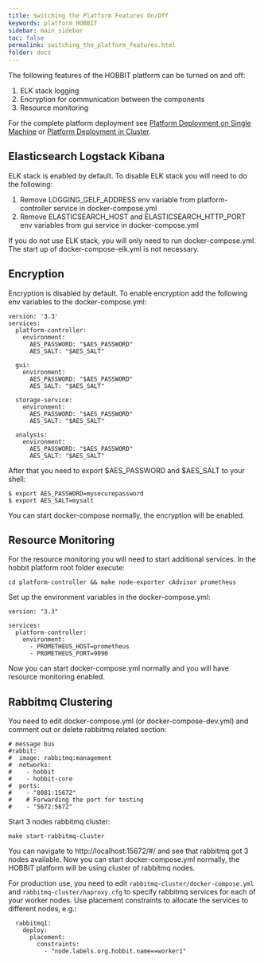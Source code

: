 ```yaml
---
title: Switching the Platform Features On/Off
keywords: platform HOBBIT
sidebar: main_sidebar
toc: false
permalink: switching_the_platform_features.html
folder: docs
---
```


The following features of the HOBBIT platform can be turned on and off:
1. ELK stack logging
1. Encryption for communication between the components
1. Resource monitoring

For the complete platform deployment see [Platform Deployment on Single Machine](/platform_deployment_single_machine) or [Platform Deployment in Cluster](/platform_deployment_cluster.html).

## Elasticsearch Logstack Kibana

ELK stack is enabled by default. To disable ELK stack you will need to do the following:
1. Remove LOGGING_GELF_ADDRESS env variable from platform-controller service in docker-compose.yml
1. Remove ELASTICSEARCH_HOST and ELASTICSEARCH_HTTP_PORT env variables from gui service in docker-compose.yml

If you do not use ELK stack, you will only need to run docker-compose.yml. The start up of docker-compose-elk.yml is not necessary.

## Encryption

Encryption is disabled by default. To enable encryption add the following env variables to the docker-compose.yml:
```
version: '3.3'
services:
  platform-controller:
    environment:
      AES_PASSWORD: "$AES_PASSWORD"
      AES_SALT: "$AES_SALT"

  gui:
    environment:
      AES_PASSWORD: "$AES_PASSWORD"
      AES_SALT: "$AES_SALT"

  storage-service:
    environment:
      AES_PASSWORD: "$AES_PASSWORD"
      AES_SALT: "$AES_SALT"

  analysis:
    environment:
      AES_PASSWORD: "$AES_PASSWORD"
      AES_SALT: "$AES_SALT"
```

After that you need to export $AES_PASSWORD and $AES_SALT to your shell:
```
$ export AES_PASSWORD=mysecurepassword
$ export AES_SALT=mysalt
```

You can start docker-compose normally, the encryption will be enabled.

## Resource Monitoring

For the resource monitoring you will need to start additional services. In the hobbit platform root folder execute:
```
cd platform-controller && make node-exporter cAdvisor prometheus
```

Set up the environment variables in the docker-compose.yml:
```
version: "3.3"

services:
  platform-controller:
    environment:
      - PROMETHEUS_HOST=prometheus
      - PROMETHEUS_PORT=9090
```

Now you can start docker-compose.yml normally and you will have resource monitoring enabled.

## Rabbitmq Clustering

You need to edit docker-compose.yml (or docker-compose-dev.yml) and comment out or delete rabbitmq related section:

```
# message bus
#rabbit:
#  image: rabbitmq:management
#  networks:
#    - hobbit
#    - hobbit-core
#  ports:
#    - "8081:15672"
#    # Forwarding the port for testing
#    - "5672:5672"
```

Start 3 nodes rabbitmq cluster:
```
make start-rabbitmq-cluster
```

You can navigate to http://localhost:15672/#/ and see that rabbitmq got 3 nodes available.
Now you can start docker-compose.yml normally, the HOBBIT platform will be using cluster of rabbitmq nodes.

For production use, you need to edit `rabbitmq-cluster/docker-compose.yml` and `rabbitmq-cluster/haproxy.cfg` to specify rabbitmq services for each of your worker nodes. Use placement constraints to allocate the services to different nodes, e.g.:
```
  rabbitmq1:
    deploy:
      placement:
        constraints:
          - "node.labels.org.hobbit.name==worker1"
```